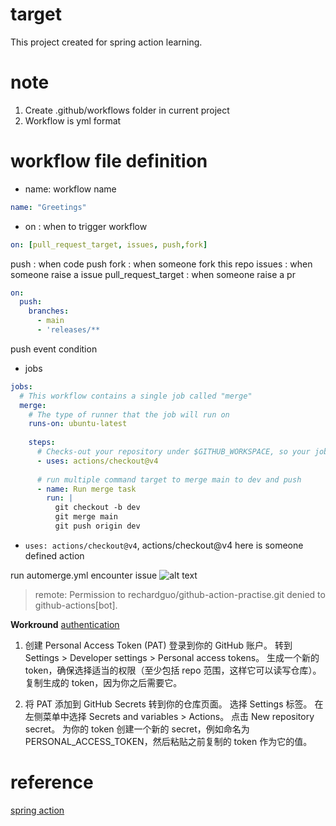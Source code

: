# target
This project created for spring action learning.

# note
1. Create .github/workflows folder in current project
2. Workflow is yml format 

# workflow file definition

- name: workflow name
```yml
name: "Greetings"
```

- on : when to trigger workflow

```yml
on: [pull_request_target, issues, push,fork]
```
push : when code push
fork : when someone fork this repo
issues : when someone raise a issue
pull_request_target : when someone raise a pr

```yml
on:
  push:
    branches:
      - main
      - 'releases/**
```
push event condition

- jobs
```yml
jobs:
  # This workflow contains a single job called "merge"
  merge:
    # The type of runner that the job will run on
    runs-on: ubuntu-latest
    
    steps:
      # Checks-out your repository under $GITHUB_WORKSPACE, so your job can access it
      - uses: actions/checkout@v4 
      
      # run multiple command target to merge main to dev and push
      - name: Run merge task
        run: |
          git checkout -b dev
          git merge main
          git push origin dev
```
- `uses: actions/checkout@v4`, actions/checkout@v4 here is someone defined action 

run automerge.yml encounter issue
![alt text](images/automerge-run-issue.png.png)
> remote: Permission to rechardguo/github-action-practise.git denied to github-actions[bot].

**Workround**
[authentication](
https://docs.github.com/zh/authentication/keeping-your-account-and-data-secure/managing-your-personal-access-tokens)

1. 创建 Personal Access Token (PAT)
登录到你的 GitHub 账户。
转到 Settings > Developer settings > Personal access tokens。
生成一个新的 token，确保选择适当的权限（至少包括 repo 范围，这样它可以读写仓库）。
复制生成的 token，因为你之后需要它。

2. 将 PAT 添加到 GitHub Secrets
转到你的仓库页面。
选择 Settings 标签。
在左侧菜单中选择 Secrets and variables > Actions。
点击 New repository secret。
为你的 token 创建一个新的 secret，例如命名为 PERSONAL_ACCESS_TOKEN，然后粘贴之前复制的 token 作为它的值。



# reference
[spring action](https://docs.github.com/zh/actions)